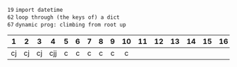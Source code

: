 `19` `import datetime`\
`62` `loop through (the keys of) a dict`\
`67` `dynamic prog: climbing from root up`

1|2|3|4|5|6|7|8|9|10|11|12|13|14|15|16|17|18|19|20
:-:|:-:|:-:|:-:|:-:|:-:|:-:|:-:|:-:|:-:|:-:|:-:|:-:|:-:|:-:|:-:|:-:|:-:|:-:|:-:
cj|cj|cj|cjj|c|c|c|c|c|c
